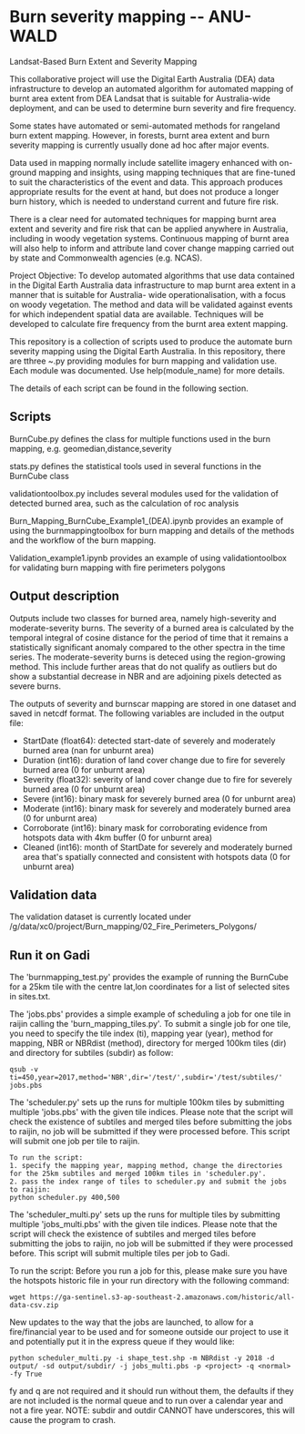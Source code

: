 # Burn severity mapping -- ANU-WALD
Landsat-Based Burn Extent and Severity Mapping

This collaborative project will use the Digital Earth Australia (DEA) data
infrastructure to develop an automated algorithm for automated mapping of burnt area extent from
DEA Landsat that is suitable for Australia-wide deployment, and can be used to determine burn
severity and fire frequency.

Some states have automated or semi-automated methods for rangeland burn extent
mapping. However, in forests, burnt area extent and burn severity mapping is currently usually done
ad hoc after major events.

Data used in mapping normally include satellite imagery enhanced with
on-ground mapping and insights, using mapping techniques that are fine-tuned to suit the
characteristics of the event and data. This approach produces appropriate results for the event at
hand, but does not produce a longer burn history, which is needed to understand current and future
fire risk.

There is a clear need for automated techniques for mapping burnt area extent and severity
and fire risk that can be applied anywhere in Australia, including in woody vegetation systems.
Continuous mapping of burnt area will also help to inform and attribute land cover change mapping
carried out by state and Commonwealth agencies (e.g. NCAS).

Project Objective: To develop automated algorithms that use data contained in the Digital Earth
Australia data infrastructure to map burnt area extent in a manner that is suitable for Australia-
wide operationalisation, with a focus on woody vegetation. The method and data will be
validated against events for which independent spatial data are available. Techniques will be
developed to calculate fire frequency from the burnt area extent mapping.

This repository is a collection of scripts used to produce the automate burn severity mapping using the Digital Earth Australia. In this repository, there are tthree ~.py providing modules for burn mapping and validation use. Each module was documented. Use help(module_name) for more details.

The details of each script can be found in the following section.

## Scripts
BurnCube.py defines the class for multiple functions used in the burn mapping, e.g. geomedian,distance,severity

stats.py defines the statistical tools used in several functions in the BurnCube class

validationtoolbox.py includes several modules used for the validation of detected burned area, such as the calculation of roc analysis

Burn_Mapping_BurnCube_Example1_(DEA).ipynb  provides an example of using the burnmappingtoolbox for burn mapping and details of the methods and the workflow of the burn mapping.

Validation_example1.ipynb provides an example of using validationtoolbox for validating burn mapping with fire perimeters polygons


## Output description
Outputs include two classes for burned area, namely high-severity and moderate-severity burns. The severity of a burned area is calculated by the temporal integral of cosine distance for the period of time that it remains a statistically significant anomaly compared to the other spectra in the time series. The moderate-severity burns is deteced using the region-growing method. This include further areas that do not qualify as outliers but do show a substantial decrease in NBR and are adjoining pixels detected as severe burns.

The outputs of severity and burnscar mapping are stored in one dataset and saved in netcdf format. The following variables are included in the output file:

- StartDate (float64): detected start-date of severely and moderately burned area (nan for unburnt area)
- Duration (int16): duration of land cover change due to fire for severely burned area (0 for unburnt area)
- Severity (float32): severity of land cover change due to fire for severely burned area  (0 for unburnt area)
- Severe (int16): binary mask for severely burned area (0 for unburnt area)
- Moderate (int16): binary mask for severely and moderately burned area (0 for unburnt area)
- Corroborate (int16): binary mask for corroborating evidence from hotspots data with 4km buffer (0 for unburnt area)
- Cleaned (int16): month of StartDate for severely and moderately burned area that's spatially connected and consistent with hotspots data (0 for unburnt area)

## Validation data
The validation dataset is currently located under /g/data/xc0/project/Burn_mapping/02_Fire_Perimeters_Polygons/

## Run it on Gadi
The 'burnmapping_test.py' provides the example of running the BurnCube for a 25km tile with the centre lat,lon coordinates for a list of selected sites in sites.txt. 


The 'jobs.pbs' provides a simple example of scheduling a job for one tile in raijin calling the 'burn_mapping_tiles.py'.
    To submit a single job for one tile, you need to specify the tile index (ti), mapping year (year), method for mapping, NBR or NBRdist (method), directory for merged 100km tiles (dir) and directory for subtiles (subdir) as follow:
    
    qsub -v ti=450,year=2017,method='NBR',dir='/test/',subdir='/test/subtiles/' jobs.pbs


The 'scheduler.py' sets up the runs for multiple 100km tiles by submitting multiple 'jobs.pbs' with the given tile indices. Please note that the script will check the existence of subtiles and merged tiles before submitting the jobs to raijin, no job will be submitted if they were processed before. This script will submit one job per tile to raijin. 

    To run the script:
    1. specify the mapping year, mapping method, change the directories for the 25km subtiles and merged 100km tiles in 'scheduler.py'. 
    2. pass the index range of tiles to scheduler.py and submit the jobs to raijin: 
    python scheduler.py 400,500

The 'scheduler_multi.py' sets up the runs for multiple tiles by submitting multiple 'jobs_multi.pbs' with the given tile indices. Please note that the script will check the existence of subtiles and merged tiles before submitting the jobs to raijin, no job will be submitted if they were processed before. This script will submit multiple tiles per job to Gadi. 

To run the script:
Before you run a job for this, please make sure you have the hotspots historic file in your run directory with the following command: 
    
    wget https://ga-sentinel.s3-ap-southeast-2.amazonaws.com/historic/all-data-csv.zip

New updates to the way that the jobs are launched, to allow for a fire/financial year to be used and for someone outside our project to use it and potentially put it in the express queue if they would like: 

    python scheduler_multi.py -i shape_test.shp -m NBRdist -y 2018 -d output/ -sd output/subdir/ -j jobs_multi.pbs -p <project> -q <normal> -fy True 

fy and q are not required and it should run without them, the defaults if they are not included is the normal queue and to run over a calendar year and not a fire year. 
NOTE: subdir and outdir CANNOT have underscores, this will cause the program to crash. 


